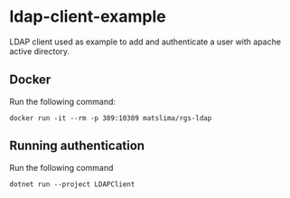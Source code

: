 # ldap-client-example
LDAP client used as example to add and authenticate a user with apache active directory.

## Docker
Run the following command:
```
docker run -it --rm -p 389:10389 matslima/rgs-ldap
```

## Running authentication
Run the following command
```
dotnet run --project LDAPClient
```
